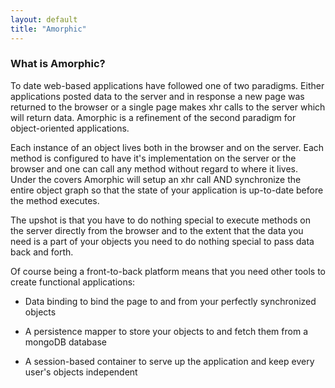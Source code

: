 ```yaml
---
layout: default
title: "Amorphic"
---
```


### What is Amorphic?

To date web-based applications have followed one of two paradigms.  Either applications posted data to the server and in response a new page was returned to the browser or a single page makes xhr calls to the server which will return data.  Amorphic is a refinement of the second paradigm for object-oriented applications.

Each instance of an object lives both in the browser and on the server.  Each method is configured to have it's implementation on the server or the browser and one can call any method without regard to where it lives. Under the covers Amorphic will setup an xhr call AND synchronize the entire object graph so that the state of your application is up-to-date before the method executes.  

The upshot is that you have to do nothing special to execute methods on the server directly from the browser and to the extent that the data you need is a
part of your objects you need to do nothing special to pass data back and forth.

Of course being a front-to-back platform means that you need other tools to create functional applications:

- Data binding to bind the page to and from your perfectly synchronized objects

- A persistence mapper to store your objects to and fetch them from a mongoDB database

- A session-based container to serve up the application and keep every user's objects independent
